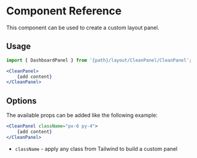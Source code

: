 # Component Reference

This component can be used to create a custom layout panel.

## Usage

```jsx
import { DashboardPanel } from '{path}/layout/CleanPanel/CleanPanel';

<CleanPanel>
    {add content}
</CleanPanel>
```

## Options

The available props can be added like the following example:

```jsx
<CleanPanel className="px-6 py-4">
    {add content}
</CleanPanel>
```

-   `className` - apply any class from Tailwind to build a custom panel
